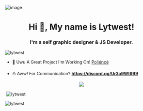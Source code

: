 ![image](https://media.discordapp.net/attachments/864201025047887932/876570518822744084/westvalorantbannergri.png) 
<h1 align="center">Hi 👋, My name is Lytwest!</h1>
<h3 align="center">I'm a self graphic designer & JS Developer.</h3>

<p align="left"> <img src="https://komarev.com/ghpvc/?username=lytwest&label=Profile%20views&color=ffa600&style=flat" alt="lytwest" /> </p>


- 🌻 Uwu A Great Project I'm Working On! [Poliéncé](https://top.gg/bot/834768434574786561)


- ⛵ Aww! For Communication? **https://discord.gg/Ur3a9Wt999** 

<div align="center">
    <a href="https://discord.gg/Ur3a9Wt999" title="Discord Profile"><img src="https://lanyard-profile-readme.vercel.app/api/84782866667103846?theme=react&bg=809ecf&animated=true&hideDiscrim=true&borderRadius=30px4"></a>
</div>

<p>&nbsp;<img align="center" src="https://github-readme-stats.vercel.app/api?username=lytwest&show_icons=true&theme=react&locale=tr" alt="lytwest" /></p>

<p><img align="center" src="https://github-readme-streak-stats.herokuapp.com/?user=lytwesta&theme=react&locale=tr" alt="lytwest" /></p>
